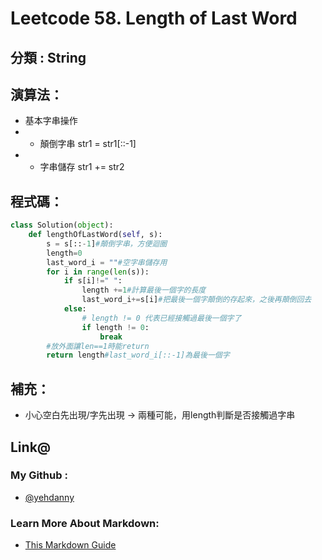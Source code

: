# Leetcode  58. Length of Last Word

## 分類 : String

## 演算法：
- 基本字串操作 
- - 顛倒字串 str1 = str1[::-1]
- - 字串儲存 str1 += str2

## 程式碼：
```python
class Solution(object):
    def lengthOfLastWord(self, s):
        s = s[::-1]#顛倒字串，方便迴圈
        length=0
        last_word_i = ""#空字串儲存用
        for i in range(len(s)):
            if s[i]!=" ":
                length +=1#計算最後一個字的長度
                last_word_i+=s[i]#把最後一個字顛倒的存起來，之後再顛倒回去
            else:
                # length != 0 代表已經接觸過最後一個字了
                if length != 0:
                    break
        #放外面讓len==1時能return
        return length#last_word_i[::-1]為最後一個字
```

## 補充：
- 小心空白先出現/字先出現 -> 兩種可能，用length判斷是否接觸過字串

## Link@
### My Github : 
- [@yehdanny](https://yehdanny.github.io/mypage/html/index.html)
### Learn More About Markdown:
- [This Markdown Guide](https://www.markdownguide.org/)
